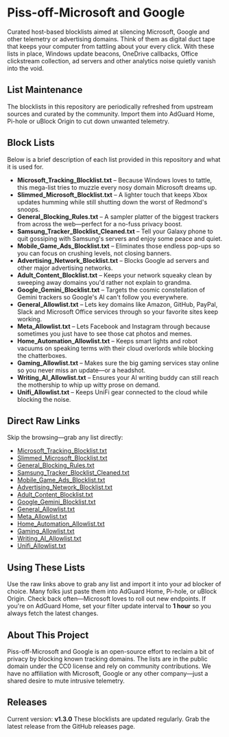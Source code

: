 # Piss-off-Microsoft and Google
Curated host-based blocklists aimed at silencing Microsoft, Google and other
telemetry or advertising domains. Think of them as digital duct tape that keeps
your computer from tattling about your every click. With these lists in place,
Windows update beacons, OneDrive callbacks, Office clickstream collection, ad
servers and other analytics noise quietly vanish into the void.

## List Maintenance
The blocklists in this repository are periodically refreshed from upstream
sources and curated by the community. Import them into AdGuard Home, Pi-hole or
uBlock Origin to cut down unwanted telemetry.

## Block Lists

Below is a brief description of each list provided in this repository and what it is used for.

- **Microsoft_Tracking_Blocklist.txt** – Because Windows loves to tattle, this mega-list tries to muzzle every nosy domain Microsoft dreams up.
- **Slimmed_Microsoft_Blocklist.txt** – A lighter touch that keeps Xbox updates humming while still shutting down the worst of Redmond's snoops.
- **General_Blocking_Rules.txt** – A sampler platter of the biggest trackers from across the web—perfect for a no-fuss privacy boost.
- **Samsung_Tracker_Blocklist_Cleaned.txt** – Tell your Galaxy phone to quit gossiping with Samsung's servers and enjoy some peace and quiet.
- **Mobile_Game_Ads_Blocklist.txt** – Eliminates those endless pop-ups so you can focus on crushing levels, not closing banners.
- **Advertising_Network_Blocklist.txt** – Blocks Google ad servers and other major advertising networks.
- **Adult_Content_Blocklist.txt** – Keeps your network squeaky clean by sweeping away domains you'd rather not explain to grandma.
- **Google_Gemini_Blocklist.txt** – Targets the cosmic constellation of Gemini trackers so Google's AI can't follow you everywhere.
- **General_Allowlist.txt** – Lets key domains like Amazon, GitHub, PayPal, Slack and Microsoft Office services through so your favorite sites keep working.
- **Meta_Allowlist.txt** – Lets Facebook and Instagram through because sometimes you just have to see those cat photos and memes.
- **Home_Automation_Allowlist.txt** – Keeps smart lights and robot vacuums on speaking terms with their cloud overlords while blocking the chatterboxes.
- **Gaming_Allowlist.txt** – Makes sure the big gaming services stay online so you never miss an update—or a headshot.
- **Writing_AI_Allowlist.txt** – Ensures your AI writing buddy can still reach the mothership to whip up witty prose on demand.
- **Unifi_Allowlist.txt** – Keeps UniFi gear connected to the cloud while blocking the noise.

## Direct Raw Links
Skip the browsing—grab any list directly:

- [Microsoft_Tracking_Blocklist.txt](https://raw.githubusercontent.com/talonric332/Piss-off-Microsoft/main/Microsoft_Tracking_Blocklist.txt)
- [Slimmed_Microsoft_Blocklist.txt](https://raw.githubusercontent.com/talonric332/Piss-off-Microsoft/main/Slimmed_Microsoft_Blocklist.txt)
- [General_Blocking_Rules.txt](https://raw.githubusercontent.com/talonric332/Piss-off-Microsoft/main/General_Blocking_Rules.txt)
- [Samsung_Tracker_Blocklist_Cleaned.txt](https://raw.githubusercontent.com/talonric332/Piss-off-Microsoft/main/Samsung_Tracker_Blocklist_Cleaned.txt)
- [Mobile_Game_Ads_Blocklist.txt](https://raw.githubusercontent.com/talonric332/Piss-off-Microsoft/main/Mobile_Game_Ads_Blocklist.txt)
- [Advertising_Network_Blocklist.txt](https://raw.githubusercontent.com/talonric332/Piss-off-Microsoft/main/Advertising_Network_Blocklist.txt)
- [Adult_Content_Blocklist.txt](https://raw.githubusercontent.com/talonric332/Piss-off-Microsoft/main/Adult_Content_Blocklist.txt)
- [Google_Gemini_Blocklist.txt](https://raw.githubusercontent.com/talonric332/Piss-off-Microsoft/main/Google_Gemini_Blocklist.txt)
- [General_Allowlist.txt](https://raw.githubusercontent.com/talonric332/Piss-off-Microsoft/main/General_Allowlist.txt)
- [Meta_Allowlist.txt](https://raw.githubusercontent.com/talonric332/Piss-off-Microsoft/main/Meta_Allowlist.txt)
- [Home_Automation_Allowlist.txt](https://raw.githubusercontent.com/talonric332/Piss-off-Microsoft/main/Home_Automation_Allowlist.txt)
- [Gaming_Allowlist.txt](https://raw.githubusercontent.com/talonric332/Piss-off-Microsoft/main/Gaming_Allowlist.txt)
- [Writing_AI_Allowlist.txt](https://raw.githubusercontent.com/talonric332/Piss-off-Microsoft/main/Writing_AI_Allowlist.txt)
- [Unifi_Allowlist.txt](https://raw.githubusercontent.com/talonric332/Piss-off-Microsoft/main/Unifi_Allowlist.txt)

## Using These Lists
Use the raw links above to grab any list and import it into your ad blocker of choice. Many folks just paste them into AdGuard Home, Pi-hole, or uBlock Origin. Check back often—Microsoft loves to roll out new endpoints. If you're on AdGuard Home, set your filter update interval to **1 hour** so you always fetch the latest changes.

## About This Project
Piss-off-Microsoft and Google is an open-source effort to reclaim a bit of
privacy by blocking known tracking domains. The lists are in the public domain
under the CC0 license and rely on community contributions. We have no
affiliation with Microsoft, Google or any other company—just a shared desire to
mute intrusive telemetry.

## Releases
Current version: **v1.3.0**
These blocklists are updated regularly. Grab the latest release from the GitHub releases page.

